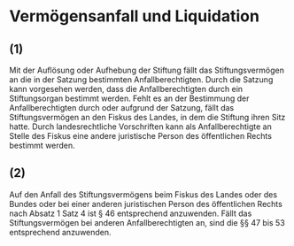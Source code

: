 # Vermögensanfall und Liquidation



## (1)

 Mit der Auflösung oder Aufhebung der Stiftung fällt das Stiftungsvermögen an die in der Satzung bestimmten Anfallberechtigten. Durch die Satzung kann vorgesehen werden, dass die Anfallberechtigten durch ein Stiftungsorgan bestimmt werden. Fehlt es an der Bestimmung der Anfallberechtigten durch oder aufgrund der Satzung, fällt das Stiftungsvermögen an den Fiskus des Landes, in dem die Stiftung ihren Sitz hatte. Durch landesrechtliche Vorschriften kann als Anfallberechtigte an Stelle des Fiskus eine andere juristische Person des öffentlichen Rechts bestimmt werden.

## (2)

 Auf den Anfall des Stiftungsvermögens beim Fiskus des Landes oder des Bundes oder bei einer anderen juristischen Person des öffentlichen Rechts nach Absatz 1 Satz 4 ist § 46 entsprechend anzuwenden. Fällt das Stiftungsvermögen bei anderen Anfallberechtigten an, sind die §§ 47 bis 53 entsprechend anzuwenden. 

